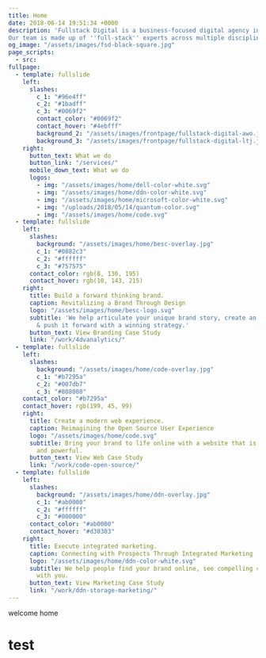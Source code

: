 ```yaml
---
title: Home
date: 2018-06-14 19:51:34 +0000
description: 'Fullstack Digital is a business-focused digital agency in Los Angeles.
Our team is made up of ''full-stack'' experts across multiple disciplines.'
og_image: "/assets/images/fsd-black-square.jpg"
page_scripts:
  - src: 
fullpage:
  - template: fullslide
    left: 
      slashes:
        c_1: "#96e4ff"
        c_2: "#1badff"
        c_3: "#0069f2"
        contact_color: "#0069f2"
        contact_hover: "#4ebfff"
        background_2: "/assets/images/frontpage/fullstack-digital-awo.jpg"
        background_3: "/assets/images/frontpage/fullstack-digital-ltj.jpg"        
    right:
      button_text: What we do
      button_link: "/services/"
      mobile_down_text: What we do
      logos:
        - img: "/assets/images/home/dell-color-white.svg"
        - img: "/assets/images/home/ddn-color-white.svg"
        - img: "/assets/images/home/microsoft-color-white.svg"
        - img: "/uploads/2018/05/14/quantum-color.svg"
        - img: "/assets/images/home/code.svg"
  - template: fullslide
    left: 
      slashes:
        background: "/assets/images/home/besc-overlay.jpg"
        c_1: "#0882c3"
        c_2: "#ffffff"
        c_3: "#757575"
      contact_color: rgb(8, 130, 195)
      contact_hover: rgb(10, 143, 215)
    right:
      title: Build a forward thinking brand.
      caption: Revitalizing a Brand Through Design
      logo: "/assets/images/home/besc-logo.svg"
      subtitle: 'We help articulate your unique brand story, create an innovative identity
        & push it forward with a winning strategy.'
      button_text: View Branding Case Study
      link: "/work/4dvanalytics/"
  - template: fullslide
    left: 
      slashes:
        background: "/assets/images/home/code-overlay.jpg"
        c_1: "#b7295a"
        c_2: "#007db7"
        c_3: "#808080"
    contact_color: "#b7295a"
    contact_hover: rgb(199, 45, 99)
    right:
      title: Create a modern web experience.
      caption: Reimagining the Open Source User Experience
      logo: "/assets/images/home/code.svg"
      subtitle: Bring your brand to life online with a website that is useful, stunning,
        and powerful.
      button_text: View Web Case Study
      link: "/work/code-open-source/"
  - template: fullslide
    left:
      slashes:
        background: "/assets/images/home/ddn-overlay.jpg"
        c_1: "#ab0000"
        c_2: "#ffffff"
        c_3: "#000000"
      contact_color: "#ab0000"
      contact_hover: "#d30303"
    right:
      title: Execute integrated marketing.
      caption: Connecting with Prospects Through Integrated Marketing
      logo: "/assets/images/home/ddn-color-white.svg"
      subtitle: We help people find your brand online, see compelling content, and engage
        with you.
      button_text: View Marketing Case Study
      link: "/work/ddn-storage-marketing/"
---
```

welcome home
# test